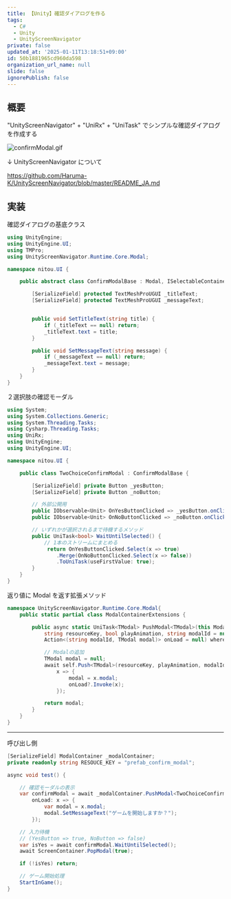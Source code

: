 ```yaml
---
title: 【Unity】確認ダイアログを作る
tags:
  - C#
  - Unity
  - UnityScreenNavigator
private: false
updated_at: '2025-01-11T13:18:51+09:00'
id: 50b1881965cd960da598
organization_url_name: null
slide: false
ignorePublish: false
---
```


## 概要

"UnityScreenNavigator" + "UniRx" + "UniTask" でシンプルな確認ダイアログを作成する

![confirmModal.gif](https://qiita-image-store.s3.ap-northeast-1.amazonaws.com/0/1596227/0f4a3de9-d276-89f1-9729-033bc06be947.gif)

↓ UnityScreenNavigator について

https://github.com/Haruma-K/UnityScreenNavigator/blob/master/README_JA.md

## 実装

確認ダイアログの基底クラス

```ConfirmModalBase.cs
using UnityEngine;
using UnityEngine.UI;
using TMPro;
using UnityScreenNavigator.Runtime.Core.Modal;

namespace nitou.UI {

    public abstract class ConfirmModalBase : Modal, ISelectableContainer {

        [SerializeField] protected TextMeshProUGUI _titleText;
        [SerializeField] protected TextMeshProUGUI _messageText;


        public void SetTitleText(string title) {
            if (_titleText == null) return;
            _titleText.text = title;
        }

        public void SetMessageText(string message) {
            if (_messageText == null) return;
            _messageText.text = message;
        }
    }
}
```

２選択肢の確認モーダル

```TwoChoiceConfirmModal.cs
using System;
using System.Collections.Generic;
using System.Threading.Tasks;
using Cysharp.Threading.Tasks;
using UniRx;
using UnityEngine;
using UnityEngine.UI;

namespace nitou.UI {

    public class TwoChoiceConfirmModal : ConfirmModalBase {

        [SerializeField] private Button _yesButton;
        [SerializeField] private Button _noButton;

        // 外部公開用
        public IObservable<Unit> OnYesButtonClicked => _yesButton.onClick.AsObservable();
        public IObservable<Unit> OnNoButtonClicked => _noButton.onClick.AsObservable();

        // いずれかが選択されるまで待機するメソッド
        public UniTask<bool> WaitUntilSelected() {
            // 1本のストリームにまとめる
             return OnYesButtonClicked.Select(x => true)
                .Merge(OnNoButtonClicked.Select(x => false))
                .ToUniTask(useFirstValue: true);
        }
    }
}
```

返り値に Modal を返す拡張メソッド

```ModalContainerExtensions.cs
namespace UnityScreenNavigator.Runtime.Core.Modal{
    public static partial class ModalContainerExtensions {

        public async static UniTask<TModal> PushModal<TModal>(this ModalContainer self,
            string resourceKey, bool playAnimation, string modalId = null, bool loadAsync = true,
            Action<(string modalId, TModal modal)> onLoad = null) where TModal: Modal{

            // Modalの追加
            TModal modal = null;
            await self.Push<TModal>(resourceKey, playAnimation, modalId, loadAsync,
                x => {
                    modal = x.modal;
                    onLoad?.Invoke(x);
                });

            return modal;
        }
    }
}
```

---

呼び出し側

```testMain.cs
[SerializeField] ModalContainer _modalContainer;
private readonly string RESOUCE_KEY = "prefab_confirm_modal";

async void test() {

    // 確認モーダルの表示
    var confirmModal = await _modalContainer.PushModal<TwoChoiceConfirmModal>(RESOUCE_KEY, true,
        onLoad: x => {
            var modal = x.modal;
            modal.SetMessageText("ゲームを開始しますか？");
        });

    // 入力待機
    // (YesButton => true, NoButton => false)
    var isYes = await confirmModal.WaitUntilSelected();
    await ScreenContainer.PopModal(true);

    if (!isYes) return;

    // ゲーム開始処理
    StartInGame();
}
```
